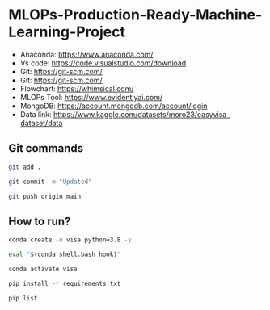 # MLOPs-Production-Ready-Machine-Learning-Project

- Anaconda: https://www.anaconda.com/
- Vs code: https://code.visualstudio.com/download
- Git: https://git-scm.com/
- Git: https://git-scm.com/
- Flowchart: https://whimsical.com/
- MLOPs Tool: https://www.evidentlyai.com/
- MongoDB: https://account.mongodb.com/account/login
- Data link: https://www.kaggle.com/datasets/moro23/easyvisa-dataset/data


## Git commands

```bash
git add .

git commit -m "Updated"

git push origin main
```

## How to run?
```bash
conda create -n visa python=3.8 -y
```
```bash
eval "$(conda shell.bash hook)"
```
```bash
conda activate visa
```
```bash
pip install -r requirements.txt
```
```bash
pip list
```